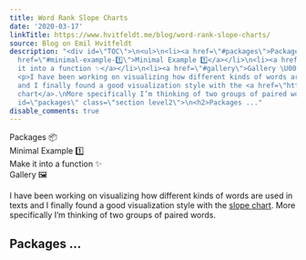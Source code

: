 ```yaml
---
title: Word Rank Slope Charts
date: '2020-03-17'
linkTitle: https://www.hvitfeldt.me/blog/word-rank-slope-charts/
source: Blog on Emil Hvitfeldt
description: "<div id=\"TOC\">\n<ul>\n<li><a href=\"#packages\">Packages \U0001F4E6</a></li>\n<li><a
  href=\"#minimal-example-1️⃣\">Minimal Example 1️⃣</a></li>\n<li><a href=\"#make-it-into-a-function\">Make
  it into a function ✨</a></li>\n<li><a href=\"#gallery\">Gallery \U0001F5BC</a></li>\n</ul>\n</div>
  <p>I have been working on visualizing how different kinds of words are used in texts
  and I finally found a good visualization style with the <a href=\"https://datavizproject.com/data-type/slope-chart/\">slope
  chart</a>.\nMore specifically I’m thinking of two groups of paired words.</p>\n<div
  id=\"packages\" class=\"section level2\">\n<h2>Packages ..."
disable_comments: true
---
```

<div id="TOC">
<ul>
<li><a href="#packages">Packages 📦</a></li>
<li><a href="#minimal-example-1️⃣">Minimal Example 1️⃣</a></li>
<li><a href="#make-it-into-a-function">Make it into a function ✨</a></li>
<li><a href="#gallery">Gallery 🖼</a></li>
</ul>
</div> <p>I have been working on visualizing how different kinds of words are used in texts and I finally found a good visualization style with the <a href="https://datavizproject.com/data-type/slope-chart/">slope chart</a>.
More specifically I’m thinking of two groups of paired words.</p>
<div id="packages" class="section level2">
<h2>Packages ...